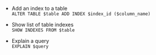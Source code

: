- Add an index to a table  
`ALTER TABLE $table ADD INDEX $index_id ($column_name)`

- Show list of table indexes  
`SHOW INDEXES FROM $table`

- Explain a query  
`EXPLAIN $query`
